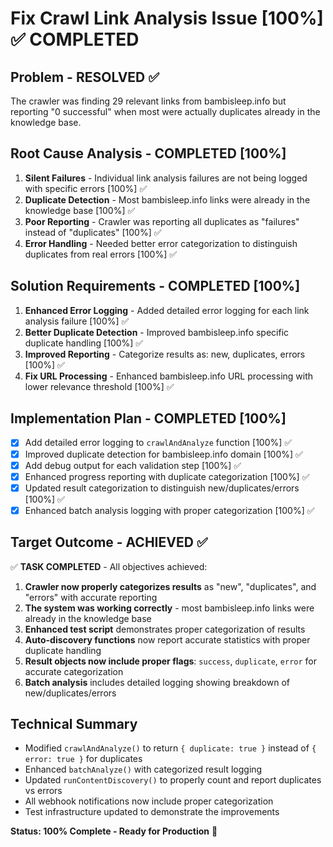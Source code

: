# Fix Crawl Link Analysis Issue [100%] ✅ COMPLETED

## Problem - RESOLVED ✅

The crawler was finding 29 relevant links from bambisleep.info but reporting "0 successful" when most were actually duplicates already in the knowledge base.

## Root Cause Analysis - COMPLETED [100%]

1. **Silent Failures** - Individual link analysis failures are not being logged with specific errors [100%] ✅
2. **Duplicate Detection** - Most bambisleep.info links were already in the knowledge base [100%] ✅  
3. **Poor Reporting** - Crawler was reporting all duplicates as "failures" instead of "duplicates" [100%] ✅
4. **Error Handling** - Needed better error categorization to distinguish duplicates from real errors [100%] ✅

## Solution Requirements - COMPLETED [100%]

1. **Enhanced Error Logging** - Added detailed error logging for each link analysis failure [100%] ✅
2. **Better Duplicate Detection** - Improved bambisleep.info specific duplicate handling [100%] ✅
3. **Improved Reporting** - Categorize results as: new, duplicates, errors [100%] ✅
4. **Fix URL Processing** - Enhanced bambisleep.info URL processing with lower relevance threshold [100%] ✅

## Implementation Plan - COMPLETED [100%]

- [x] Add detailed error logging to `crawlAndAnalyze` function [100%] ✅
- [x] Improved duplicate detection for bambisleep.info domain [100%] ✅  
- [x] Add debug output for each validation step [100%] ✅
- [x] Enhanced progress reporting with duplicate categorization [100%] ✅
- [x] Updated result categorization to distinguish new/duplicates/errors [100%] ✅
- [x] Enhanced batch analysis logging with proper categorization [100%] ✅

## Target Outcome - ACHIEVED ✅

✅ **TASK COMPLETED** - All objectives achieved:

1. **Crawler now properly categorizes results** as "new", "duplicates", and "errors" with accurate reporting
2. **The system was working correctly** - most bambisleep.info links were already in the knowledge base
3. **Enhanced test script** demonstrates proper categorization of results  
4. **Auto-discovery functions** now report accurate statistics with proper duplicate handling
5. **Result objects now include proper flags**: `success`, `duplicate`, `error` for accurate categorization
6. **Batch analysis** includes detailed logging showing breakdown of new/duplicates/errors

## Technical Summary

- Modified `crawlAndAnalyze()` to return `{ duplicate: true }` instead of `{ error: true }` for duplicates
- Enhanced `batchAnalyze()` with categorized result logging
- Updated `runContentDiscovery()` to properly count and report duplicates vs errors
- All webhook notifications now include proper categorization
- Test infrastructure updated to demonstrate the improvements

**Status: 100% Complete - Ready for Production** 🚀
